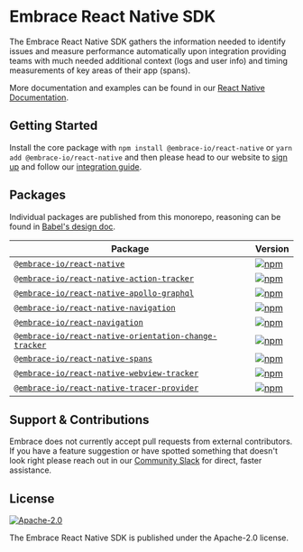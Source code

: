 # Embrace React Native SDK

The Embrace React Native SDK gathers the information needed to identify issues and measure performance automatically
upon integration providing teams with much needed additional context (logs and user info) and timing measurements of
key areas of their app (spans).

More documentation and examples can be found in our [React Native Documentation](https://embrace.io/docs/react-native/).

## Getting Started

Install the core package with `npm install @embrace-io/react-native` or `yarn add @embrace-io/react-native` and then
please head to our website to [sign up](https://dash.embrace.io/signup/) and follow our [integration guide](./packages/core/README.md).

## Packages

Individual packages are published from this monorepo, reasoning can be found in [Babel's design doc](https://github.com/babel/babel/blob/main/doc/design/monorepo.md).

| Package                                                                                | Version                                                                                                                                                                                       |
|----------------------------------------------------------------------------------------|-----------------------------------------------------------------------------------------------------------------------------------------------------------------------------------------------|
| [`@embrace-io/react-native`](./packages/core)                                          | [![npm](https://img.shields.io/npm/v/@embrace-io/react-native.svg?maxAge=3600)](https://www.npmjs.com/package/@embrace-io/react-native)                                                       |
| [`@embrace-io/react-native-action-tracker`](./packages/action-tracker)                 | [![npm](https://img.shields.io/npm/v/@embrace-io/react-native-action-tracker.svg?maxAge=3600)](https://www.npmjs.com/package/@embrace-io/react-native-action-tracker)                         |
| [`@embrace-io/react-native-apollo-graphql`](./packages/apollo-graphql)                 | [![npm](https://img.shields.io/npm/v/@embrace-io/react-native-apollo-graphql.svg?maxAge=3600)](https://www.npmjs.com/package/@embrace-io/react-native-apollo-graphql)                         |
| [`@embrace-io/react-native-navigation`](./packages/react-native-navigation)            | [![npm](https://img.shields.io/npm/v/@embrace-io/react-native-navigation.svg?maxAge=3600)](https://www.npmjs.com/package/@embrace-io/react-native-navigation)                                 |
| [`@embrace-io/react-navigation`](./packages/react-navigation)                          | [![npm](https://img.shields.io/npm/v/@embrace-io/react-navigation.svg?maxAge=3600)](https://www.npmjs.com/package/@embrace-io/react-navigation)                                               |
| [`@embrace-io/react-native-orientation-change-tracker`](./packages/screen-orientation) | [![npm](https://img.shields.io/npm/v/@embrace-io/react-native-orientation-change-tracker.svg?maxAge=3600)](https://www.npmjs.com/package/@embrace-io/react-native-orientation-change-tracker) |
| [`@embrace-io/react-native-spans`](./packages/spans)                                   | [![npm](https://img.shields.io/npm/v/@embrace-io/react-native-spans.svg?maxAge=3600)](https://www.npmjs.com/package/@embrace-io/react-native-spans)                                           |
| [`@embrace-io/react-native-webview-tracker`](./packages/webview-tracker)               | [![npm](https://img.shields.io/npm/v/@embrace-io/react-native-webview-tracker.svg?maxAge=3600)](https://www.npmjs.com/package/@embrace-io/react-native-webview-tracker)                       |
| [`@embrace-io/react-native-tracer-provider`](./packages/react-native-tracer-provider)  | [![npm](https://img.shields.io/npm/v/@embrace-io/react-native-tracer-provider.svg?maxAge=3600)](https://www.npmjs.com/package/@embrace-io/react-native-tracer-provider)                       |

## Support & Contributions
Embrace does not currently accept pull requests from external contributors. If you have a feature suggestion or have spotted something that doesn't look right please reach out in our [Community Slack](https://join.slack.com/t/embraceio-community/shared_invite/zt-ywr4jhzp-DLROX0ndN9a0soHMf6Ksow) for direct, faster assistance.

## License
[![Apache-2.0](https://img.shields.io/badge/license-Apache--2.0-orange)](./LICENSE.txt)

The Embrace React Native SDK is published under the Apache-2.0 license.




